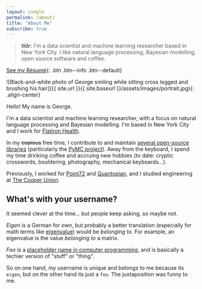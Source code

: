 ```yaml
---
layout: single
permalink: /about/
title: "About Me"
subscribe: true
---
```


> **tldr:** I'm a data scientist and machine learning researcher based in New
> York City. I like natural language processing, Bayesian modelling, open source
> software and coffee.

[<i class="fas fa-file-pdf"></i> See my
Résumé](https://www.georgeho.org/assets/documents/resume.pdf){: .btn .btn--info
.btn--default}

![Black-and-white photo of George smiling while sitting cross legged and brushing his
hair]({{ site.url }}{{ site.baseurl }}/assets/images/portrait.jpg){: .align-center}

Hello! My name is George.

I'm a data scientist and machine learning researcher, with a focus on natural
language processing and Bayesian modelling. I'm based in New York City and I
work for [Flatiron Health](https://flatiron.com/).

In my ~~copious~~ free time, I contribute to and maintain [several open-source
libraries](https://www.georgeho.org/work/#software) (particularly the [PyMC
project](https://github.com/pymc-devs)). Away from the keyboard, I spend my
time drinking coffee and accruing new hobbies (to date: cryptic crosswords,
bouldering, photography, mechanical keyboards...).

Previously, I worked for [Point72](https://www.point72.com) and
[Quantopian](https://www.quantopian.com/), and I studied engineering at [The
Cooper Union](http://cooper.edu/welcome).

## What's with your username?

It seemed clever at the time... but people keep asking, so maybe not.

_Eigen_ is a German for _own_, but probably a better translation (especially for math
terms like [eigenvalue](https://en.wikipedia.org/wiki/Eigenvalues_and_eigenvectors))
would be _belonging to_. For example, an eigenvalue is the value _belonging to_ a
matrix.

_Foo_ is a [placeholder name in computer
programming](https://en.wikipedia.org/wiki/Foobar), and is basically a techier version
of "stuff" or "thing".

So on one hand, my username is unique and belongs to me because its `eigen`, but on the
other hand its just a `foo`. The juxtaposition was funny to me.
